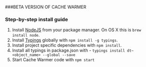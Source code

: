 ###BETA VERSION OF CACHE WARMER


### Step-by-step install guide
1. Install [NodeJS](https://github.com//joyent/node) from your package manager. On OS X this is `brew install node`.
2. Install [Typings](https://www.npmjs.com/package/typings) globally with `npm install -g typings`.
3. Install project specific dependencies with `npm install`.
4. Install all typings in package.json with - `typings install dt~<object_name> --global --save`
5. Start Cache Warmer code with `npm start`